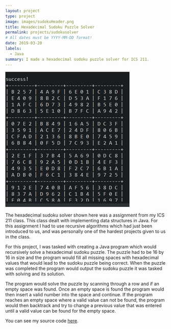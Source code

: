 ```yaml
---
layout: project
type: project
image: images/sudokuHeader.png
title: Hexadecimal Sudoku Puzzle Solver
permalink: projects/sudokusolver
# All dates must be YYYY-MM-DD format!
date: 2019-03-20
labels:
  - Java
summary: I made a hexadecimal sudoku puzzle solver for ICS 211.
---
```


<img class="ui medium right floated rounded image" src="../images/sudokuSolved.png">

The hexadecimal sudoku solver shown here was a assignment from my ICS 211 class. This class dealt with implementing data structures in Java. For this assignment I had to use recursive algorithms which had just been introduced to us, and was personally one of the hardest projects given to us in the class.

For this project, I was tasked with creating a Java program which would recursively solve a hexadecimal sudoku puzzle. The puzzle had to be 16 by 16 in size and the program would fill all missing spaces with hexadecimal values that would lead to the sudoku puzzle being correct. When the puzzle was completed the program would output the sudoku puzzle it was tasked with solving and its solution. 

The program would solve the puzzle by scanning through a row and if an empty space was found. Once an empty space is found the program would then insert a valid number into the space and continue. If the program reaches an empty space where a valid value can not be found, the program would then backtrack and try to change a previous value that was entered until a valid value can be found for the empty space.

You can see my source code [here](https://github.com/brysonsy/hexadecimal-sudoku-solver).



